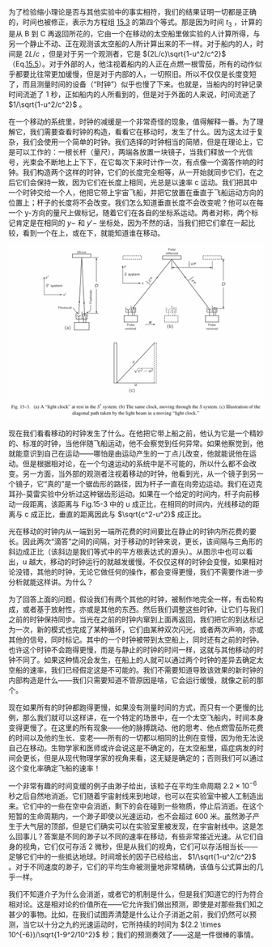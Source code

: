 为了检验缩小理论是否与其他实验中的事实相符，我们的结果证明一切都是正确的，时间也被修正，表示为方程组 [15.3](/volume-1/15-the-special-theory-of-relativity/15-2-the-lorentz-transformation.md#eq-5-3) 的第四个等式。那是因为时间 $t_3$ ，计算的是从 B 到 C 再返回所花的，它由一个在移动的太空船里做实验的人计算所得，与另一个静止不动、正在观测该太空船的人所计算出来的不一样。对于船内的人，时间是 $2L/c$ ，但是对于另一个观测者，它是 $(2L/c)\sqrt{1-u^2/c^2}$ （Eq.[15.5](/volume-1/15-the-special-theory-of-relativity/15-3-the-michelson-morley-experiment.md#eq-15-5)）。对于外部的人，他注视着船内的人正在点燃一根雪茄，所有的动作似乎都要比往常更加缓慢，但是对于内部的人，一切照旧。所以不仅仅是长度变短了，而且测量时间的设备（“时钟”）似乎也慢了下来。也就是，当船内的时钟记录时间流逝了 1 秒，正如船内的人所看到的，但是对于外面的人来说，时间流逝了 $1/\sqrt{1-u^2/c^2}$ 。

在一个移动的系统里，时钟的减缓是一个非常奇怪的现象，值得解释一番。为了理解它，我们需要查看时钟的构造，看看它在移动时，发生了什么。因为这太过于复杂，我们会使用一个简单的时钟。我们选择的时钟相当的简陋，但是在理论上，它是可以工作的：一根长杆（量尺），两端各放置一块镜子，当我们释放一个光信号，光束会不断地上上下下，在它每次下来时计作一次，有点像一个滴答作响的时钟。我们构造两个这样的时钟，它们的长度完全相等，从一开始就同步它们，在之后它们会保持一致，因为它们在长度上相同，光总是以速率 c 运动。我们把其中一个时钟交给一个人，他把它带上宇宙飞船，并把它放置在垂直于飞船运动方向的位置上；杆子的长度将不会改变。我们怎么知道垂直长度不会改变呢？他可以在每一个 y-方向的量尺上做标记，随着它们在各自的坐标系运动。两者对称，两个标记肯定是在相同的 $y-$ 和 $y'-$ 坐标处，因为不然的话，当我们把它们拿在一起比较，看到一个在上，或在下，就能知道谁在移动。

![（a）一个在静止的 S' 系统中的“光束表”。(b)相同的时钟，在移动的 S 系统中。（c）在一个移动的时钟内光束运动的对角线路径](/assets/volume-1/fig-15-3.png)

现在我们看看移动的时钟发生了什么。在他把它带上船之前，他认为它是一个精妙的、标准的时钟，当他伴随飞船运动，他不会察觉到任何异常。如果他察觉到，他就能意识到自己在运动——哪怕是由运动产生的一丁点儿改变，他就能说他在运动。但是根据相对论，在一个匀速运动的系统中是不可能的，所以什么都不会改变。另一方面，当外部的观测者注视着移动的时钟，他看到光，从一个镜子到另一个镜子，它“真的”是一个锯齿形的路径，因为杆子一直在向旁边运动。我们在迈克耳孙-莫雷实验中分析过这种锯齿形运动。如果在一个给定的时间内，杆子向前移动一段距离，该距离与 Fig.15-3 中的 u 成正比，在相同的时间内，光线移动的距离与 c 成正比，垂直的距离因此与 $\sqrt{c^2-u^2}$ 成正比。

光在移动的时钟内从一端到另一端所花费的时间要比在静止的时钟内所花费的要长。因此两次“滴答”之间的间隔，对于移动的时钟来说，更长，该间隔与三角形的斜边成正比（该斜边是我们等式中的平方根表达式的源头）。从图示中也可以看出，u 越大，移动的时钟运行的就越发缓慢。不仅仅这样的时钟会变慢，如果相对论没错，其他的时钟，无论它做任何的操作，都会变得更慢，我们不需要作进一步分析就能这样讲。为什么？

为了回答上面的问题，假设我们有两个其他的时钟，被制作地完全一样，有齿轮构成，或者基于放射性，亦或是其他的东西。然后我们调整这些时钟，让它们与我们之前的时钟保持同步。当光在之前的时钟内窜到上面再返回，我们把它的到达标记为一次，新的模式也完成了某种循环，它们由某种双次闪光，或者两次声响，亦或其他的信号，同时标记。其中的一个时钟被带到太空船上，同时还有之前的时钟。也许这个时钟不会跑得更慢，而是与静止的时钟的时间一样，这就与其他移动的时钟不同了。如果这种情况会发生，在船上的人就可以通过两个时钟的差异去确定太空船的速率，我们已经假定这是不可能的。我们不需要知道导致该效果的新时钟的内部构造是什么——我们只需要知道不管原因是啥，它会运行缓慢，就像之前的那个。

现在如果所有的时钟都跑得更慢，如果没有测量时间的方式，而只有一个更慢的比例，那么我们就可以这样讲，在一个特定的场景中，在一个太空飞船内，时间本身变得更慢了。在这里的所有现象——他的脉搏跳动、他的思考、他点燃雪茄所花费的时间以及他的生长、变老——所有的一切都以相同的比例在变慢，因为他无法说自己在移动。生物学家和医师或许会说这是不确定的，在太空船里，癌症病发的时间会更长，但是从现代物理学家的视角来看，这无疑是确定的；否则我们可以通过这个变化率确定飞船的速率！

一个非常有趣的时间变缓的例子由渺子给出，该粒子在平均生命周期 $2.2 \times 10^{-6}$ 秒之后自然地消逝。它们随着宇宙射线来到地球，也可以在实验室中被人工制造出来。它们中的一些在空中会消逝，剩下的会在碰到一些物质，停止后消逝。在这个短暂的生命周期内，一个渺子即使以光速运动，也不会超过 600 米。虽然渺子产生于大气层的顶部，但是它们确实可以在实验室里被发现，在宇宙射线中。这是怎么回事儿？答案是不同的渺子以不同的速率在移动，有些非常接近光速。从它们自身的视角，它们仅可存活 2 微秒，但是从我们的视角，它们可以存活相当长——足够它们中的一些抵达地球。时间增长的因子已经给出， $1/\sqrt{1-u^2/c^2}$ 。对于不同速度的渺子，它们的平均生命被测量地非常精确，该值与公式算出的几乎一样。

我们不知道介子为什么会消逝，或者它的机制是什么，但是我们知道它的行为符合相对论。这是相对论的价值所在——它允许我们做出预测，即使是对那些我们知之甚少的事物。比如，在我们试图弄清楚是什么让介子消逝之前，我们仍然可以预测，当它以十分之九的光速运动时，它所持续的时间为 $(2.2 \times 10^{-6})/\sqrt{1-9^2/10^2}$ 秒；我们的预测奏效了——这是一件很棒的事情。
